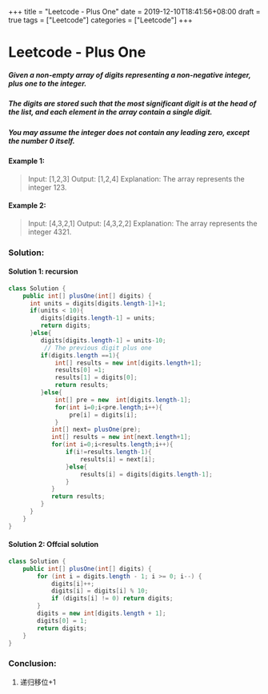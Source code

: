 +++
title = "Leetcode - Plus One"
date = 2019-12-10T18:41:56+08:00
draft = true
tags = ["Leetcode"]
categories = ["Leetcode"]
+++

# Leetcode - Plus One

##### Given a non-empty array of digits representing a non-negative integer, plus one to the integer.
##### The digits are stored such that the most significant digit is at the head of the list, and each element in the array contain a single digit.
##### You may assume the integer does not contain any leading zero, except the number 0 itself.

#### Example 1:

>Input: [1,2,3]
>Output: [1,2,4]
>Explanation: The array represents the integer 123.

#### Example 2:

>Input: [4,3,2,1]
>Output: [4,3,2,2]
>Explanation: The array represents the integer 4321.

### Solution:

#### Solution 1: recursion

```java
class Solution {
    public int[] plusOne(int[] digits) {
      int units = digits[digits.length-1]+1;
      if(units < 10){
         digits[digits.length-1] = units;
         return digits;
      }else{  
         digits[digits.length-1] = units-10;
          // The previous digit plus one
         if(digits.length ==1){
             int[] results = new int[digits.length+1];
             results[0] =1;
             results[1] = digits[0];
             return results; 
         }else{
             int[] pre = new  int[digits.length-1];
             for(int i=0;i<pre.length;i++){
                 pre[i] = digits[i];
             }
            int[] next= plusOne(pre);
            int[] results = new int[next.length+1];
            for(int i=0;i<results.length;i++){
                if(i!=results.length-1){
                    results[i] = next[i];
                }else{
                    results[i] = digits[digits.length-1];
                }
            }
            return results;
         }
      }
    }
}
```

#### Solution 2: Offcial solution  
```java
class Solution {
    public int[] plusOne(int[] digits) {
        for (int i = digits.length - 1; i >= 0; i--) {
            digits[i]++;
            digits[i] = digits[i] % 10;
            if (digits[i] != 0) return digits;
        }
        digits = new int[digits.length + 1];
        digits[0] = 1;
        return digits;
    }
}

```


### Conclusion:

1. 递归移位+1